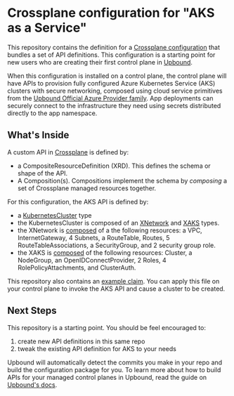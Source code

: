 # Crossplane configuration for "AKS as a Service"

This repository contains the definition for a [Crossplane configuration](https://docs.crossplane.io/v1.12/concepts/packages/#configuration-packages) that bundles a set of API definitions. This configuration is a starting point for new users who are creating their first control plane in [Upbound](https://console.upbound.io).

When this configuration is installed on a control plane, the control plane will have APIs to provision fully configured Azure Kubernetes Service (AKS) clusters with secure networking, composed using cloud service primitives from the [Upbound Official Azure Provider family](https://marketplace.upbound.io/providers/upbound/provider-family-azure). App deployments can securely connect to the infrastructure they need using secrets distributed directly to the app namespace.

## What's Inside

A custom API in [Crossplane](https://docs.crossplane.io/v1.12/getting-started/introduction/) is defined by:

- a CompositeResourceDefinition (XRD). This defines the schema or shape of the API.
- A Composition(s). Compositions implement the schema by _composing_ a set of Crossplane managed resources together.

For this configuration, the AKS API is defined by:

- a [KubernetesCluster](/apis/definition.yaml) type
- the KubernetesCluster is composed of an [XNetwork](/apis/network/definition.yaml) and [XAKS](/apis/aks/definition.yaml) types.
- the XNetwork is [composed](/apis/network/composition.yaml) of a the following resources: a VPC, InternetGateway, 4 Subnets, a RouteTable, Routes, 5 RouteTableAssociations, a SecurityGroup, and 2 security group role.
- the XAKS is [composed](/apis/aks/composition.yaml) of the following resources: Cluster, a NodeGroup, an OpenIDConnectProvider, 2 Roles, 4 RolePolicyAttachments, and ClusterAuth.

This repository also contains an [example claim](/.up/examples/cluster.yaml). You can apply this file on your control plane to invoke the AKS API and cause a cluster to be created.

## Next Steps

This repository is a starting point. You should be feel encouraged to:

1) create new API definitions in this same repo
2) tweak the existing API definition for AKS to your needs

Upbound will automatically detect the commits you make in your repo and build the configuration package for you. To learn more about how to build APIs for your managed control planes in Upbound, read the guide on [Upbound's docs](https://docs.upbound.io).